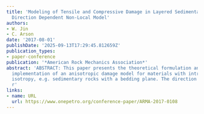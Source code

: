 ```yaml
---
title: 'Modeling of Tensile and Compressive Damage in Layered Sedimentary Rock: A
  Direction Dependent Non-Local Model'
authors:
- W. Jin
- C. Arson
date: '2017-08-01'
publishDate: '2025-09-13T17:29:45.812659Z'
publication_types:
- paper-conference
publication: '*American Rock Mechanics Association*'
abstract: 'ABSTRACT: This paper presents the theoretical formulation and numerical
  implementation of an anisotropic damage model for materials with intrinsic transverse
  isotropy, e.g. sedimentary rocks with a bedding plane. The direction dependent mechanical
  r'
links:
- name: URL
  url: https://www.onepetro.org/conference-paper/ARMA-2017-0108
---
```

